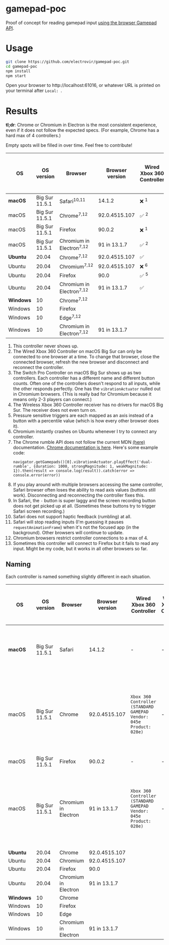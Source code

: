 # gamepad-poc

Proof of concept for reading gamepad input [using the browser Gamepad API](https://developer.mozilla.org/en-US/docs/Web/API/Gamepad_API/Using_the_Gamepad_API).

# Usage

```sh
git clone https://github.com/electrovir/gamepad-poc.git
cd gamepad-poc
npm install
npm start
```

Open your browser to http://localhost:61016, or whatever URL is printed on your terminal after `Local: `.

# Results

**tl;dr**: Chrome or Chromium in Electron is the most consistent experience, even if it does not follow the expected specs. (For example, Chrome has a hard max of 4 controllers.)

Empty spots will be filled in over time. Feel free to contribute!

| OS          | OS version     | Browser                             | Browser version | Wired Xbox 360 Controller | Wireless Xbox 360 Controller | Switch Pro Controller via Bluetooth | PS3 Controller via Bluetooth | PS2 controller with [Raphnet](https://www.raphnet-tech.com/products/psx_to_usb/index.php) USB adapter |
| ----------- | -------------- | ----------------------------------- | --------------- | ------------------------- | ---------------------------- | ----------------------------------- | ---------------------------- | ----------------------------------------------------------------------------------------------------- |
| **macOS**   | Big Sur 11.5.1 | Safari<sup>10,11</sup>              | 14.1.2          | ❌ <sup>1</sup>           | ❌ <sup>4</sup>              | ✅ <sup>3,8,9</sup>                 |
| macOS       | Big Sur 11.5.1 | Chrome<sup>7,12</sup>               | 92.0.4515.107   | ✅ <sup>2</sup>           | ❌ <sup>4</sup>              | ✅ <sup>3</sup>                     |
| macOS       | Big Sur 11.5.1 | Firefox                             | 90.0.2          | ❌ <sup>1</sup>           | ❌ <sup>4</sup>              | ❌ <sup>13</sup>                    |
| macOS       | Big Sur 11.5.1 | Chromium in Electron<sup>7,12</sup> | 91 in 13.1.7    | ✅ <sup>2</sup>           | ❌ <sup>4</sup>              | ✅ <sup>3</sup>                     |
| **Ubuntu**  | 20.04          | Chrome<sup>7,12</sup>               | 92.0.4515.107   | ✅                        |                              | ✅                                  |
| Ubuntu      | 20.04          | Chromium<sup>7,12</sup>             | 92.0.4515.107   | ❌ <sup>6</sup>           |                              | ❌ <sup>6</sup>                     |
| Ubuntu      | 20.04          | Firefox                             | 90.0            | ✅ <sup>5</sup>           |                              | ✅                                  |
| Ubuntu      | 20.04          | Chromium in Electron<sup>7,12</sup> | 91 in 13.1.7    | ✅                        |                              | ✅                                  |
| **Windows** | 10             | Chrome<sup>7,12</sup>               |                 |                           |                              |                                     |
| Windows     | 10             | Firefox                             |                 |                           |                              |                                     |
| Windows     | 10             | Edge<sup>7,12</sup>                 |                 |                           |                              |                                     |
| Windows     | 10             | Chromium in Electron<sup>7,12</sup> | 91 in 13.1.7    |                           |                              |                                     |

1. This controller never shows up.
2. The Wired Xbox 360 Controller on macOS Big Sur can only be connected to one browser at a time. To change that browser, close the connected browser, refresh the new browser and disconnect and reconnect the controller.
3. The Switch Pro Controller on macOS Big Sur shows up as two controllers. Each controller has a different name and different button counts. Often one of the controllers doesn't respond to all inputs, while the other responds perfectly. One has the `vibrationActuator` nulled out in Chromium browsers. (This is really bad for Chromium because it means only 2-3 players can connect.)
4. The Wireless Xbox 360 Controller receiver has no drivers for macOS Big Sur. The receiver does not even turn on.
5. Pressure sensitive triggers are each mapped as an axis instead of a button with a percentile value (which is how every other browser does it).
6. Chromium instantly crashes on Ubuntu whenever I try to connect any controller.
7. The Chrome rumble API does not follow the current MDN [(here)](https://developer.mozilla.org/en-US/docs/Web/API/GamepadHapticActuator) documentation. [Chrome documentation is here](https://docs.google.com/document/d/1jPKzVRNzzU4dUsvLpSXm1VXPQZ8FP-0lKMT-R_p-s6g/edit). Here's some example code:
    ```
    navigator.getGamepads()[0].vibrationActuator.playEffect('dual-rumble', {duration: 1000, strongMagnitude: 1, weakMagnitude: 1}).then(result => console.log(result)).catch(error => console.error(error))
    ```
8. If you play around with multiple browsers accessing the same controller, Safari browser often loses the ability to read axis values (buttons still work). Disconnecting and reconnecting the controller fixes this.
9. In Safari, the `-` button is super laggy and the screen recording button does not get picked up at all. (Sometimes these buttons try to trigger Safari screen recording.)
10. Safari does not support haptic feedback (rumbling) at all.
11. Safari will stop reading inputs (I'm guessing it pauses `requestAnimationFrame`) when it's not the focused app (in the background). Other browsers will continue to update.
12. Chromium browsers restrict controller connections to a max of 4.
13. Sometimes this controller will connect to Firefox but it fails to read any input. Might be my code, but it works in all other browsers so far.

## Naming

Each controller is named something slightly different in each situation.

| OS          | OS version     | Browser              | Browser version | Wired Xbox 360 Controller                                           | Wireless Xbox 360 Controller | Switch Pro Controller via Bluetooth                                                                                          | PS3 Controller via Bluetooth | PS2 controller with [Raphnet](https://www.raphnet-tech.com/products/psx_to_usb/index.php) USB adapter |
| ----------- | -------------- | -------------------- | --------------- | ------------------------------------------------------------------- | ---------------------------- | ---------------------------------------------------------------------------------------------------------------------------- | ---------------------------- | ----------------------------------------------------------------------------------------------------- |
| **macOS**   | Big Sur 11.5.1 | Safari               | 14.1.2          | -                                                                   | -                            | `57e-2009-Pro Controller` (bad) and `Pro Controller Extended Gamepad` (good)                                                 |
| macOS       | Big Sur 11.5.1 | Chrome               | 92.0.4515.107   | `Xbox 360 Controller (STANDARD GAMEPAD Vendor: 045e Product: 028e)` | -                            | `Pro Controller (STANDARD GAMEPAD)` (bad) and `gamepad: Pro Controller (STANDARD GAMEPAD Vendor: 057e Product: 2009)` (good) |
| macOS       | Big Sur 11.5.1 | Firefox              | 90.0.2          | -                                                                   | -                            | -                                                                                                                            |
| macOS       | Big Sur 11.5.1 | Chromium in Electron | 91 in 13.1.7    | `Xbox 360 Controller (STANDARD GAMEPAD Vendor: 045e Product: 028e)` | -                            | `Pro Controller (STANDARD GAMEPAD)` (bad) and `gamepad: Pro Controller (STANDARD GAMEPAD Vendor: 057e Product: 2009)` (good) |
| **Ubuntu**  | 20.04          | Chrome               | 92.0.4515.107   |                                                                     |                              |                                                                                                                              |
| Ubuntu      | 20.04          | Chromium             | 92.0.4515.107   |                                                                     |                              |                                                                                                                              |
| Ubuntu      | 20.04          | Firefox              | 90.0            |                                                                     |                              |                                                                                                                              |
| Ubuntu      | 20.04          | Chromium in Electron | 91 in 13.1.7    |                                                                     |                              |                                                                                                                              |
| **Windows** | 10             | Chrome               |                 |                                                                     |                              |                                                                                                                              |
| Windows     | 10             | Firefox              |                 |                                                                     |                              |                                                                                                                              |
| Windows     | 10             | Edge                 |                 |                                                                     |                              |                                                                                                                              |
| Windows     | 10             | Chromium in Electron | 91 in 13.1.7    |                                                                     |                              |                                                                                                                              |
